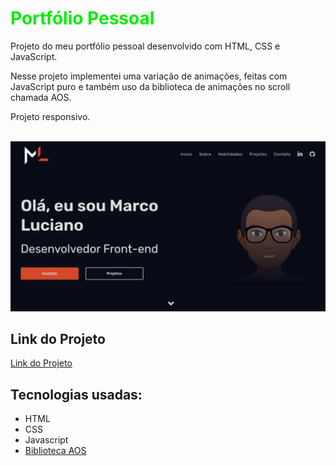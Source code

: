 <h1><font color="\green\">Portfólio Pessoal</font></h1>
  <p>Projeto do meu portfólio pessoal desenvolvido com HTML, CSS e JavaScript.</p>

<p>Nesse projeto implementei uma variação de animações, feitas com JavaScript puro e também uso da biblioteca de animações no scroll chamada AOS.</p>

<p>Projeto responsivo.</p>
  <br>
  <a href="https://marcoluciano.netlify.app/" target="_blank"><img src="https://github.com/marcolucianodev/meu-portfolio/blob/master/assets/img/meu-portfolio.png" alt="appco-clone" border="0"></a>
  <br>
  <h2>Link do Projeto</h2>
  <p><a href="https://marcoluciano.netlify.app/" target="_blank">Link do Projeto</a></p>
  <h2>Tecnologias usadas:</h2>
  <ul>
  <li>HTML</li>
  <li>CSS</li>
  <li>Javascript</li>
  <li><a href="https://michalsnik.github.io/aos/" target="_blank">Biblioteca AOS</a></li>
  </ul>